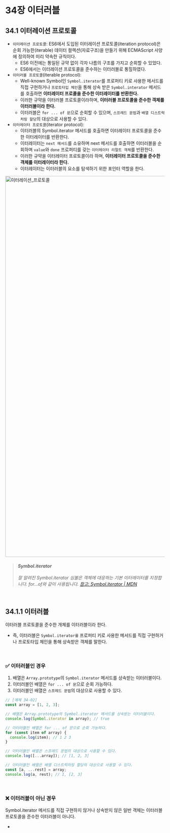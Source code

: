 # 34장 이터러블
## 34.1 이터레이션 프로토콜
- `이터레이션 프로토콜`: ES6에서 도입된 이터레이션 프로토콜(iteration protocol)은 순회 가능한(iterable) 데이터 컬렉션(자료구조)을 만들기 위해 ECMAScript 사양에 정의하여 미리 약속한 규칙이다.
  - ES6 이전에는 통일된 규약 없이 각자 나름의 구조를 가지고 순회할 수 있었다.
  - ES6에서는 이터레이션 프로토콜을 준수하는 이터러블로 통힐하였다.
- `이터러블 프로토콜`(iterable protocol):
  - Well-known Symbol인 `Symbol.iterator`를 프로퍼티 키로 사용한 메서드를 직접 구현하거나 `프로토타입 체인`을 통해 상속 받은 `Symbol.interator` 메서드를 호출하면 **이터레이터 프로콜을 준수한 이터레이터를 반환한다.**
  - 이러한 규약을 이터러블 프로토콜이라하며, **이터러블 프로토콜을 준수한 객체를 이터러블이라 한다.**
  - 이터러블은 `for ... of 문`으로 순회할 수 있으며, `스프레드 문법`과 `배열 디스트럭처링 할당`의 대상으로 사용할 수 있다.
- `이터레이터 프로토콜`(iterator protocol):
  - 이터러블의 Symbol.iterator 메서드를 호출하면 이터레이터 프로토콜을 준수한 이터레이터를 반환한다.
  - 이터레이터는 `next 메서드`를 소유하며 next 메서드를 호출하면 이터러블을 순회하며 `value`와 `done` 프로퍼티를 갖는 `이터레이터 리절트 객체`를 반환한다.
  - 이러한 규약을 이터레이터 프로토콜이라 하며, **이터레이터 프로토콜을 준수한 객체를 이터레이터라 한다.**
  - 이터레이터는 이터러블의 요소를 탐색하기 위한 포인터 역할을 한다.
 
<img width="2561" height="1203" alt="이터레이션_프로토콜" src="https://github.com/user-attachments/assets/b22fff2f-e4a5-4c0c-af56-94e9542e205b" />


> #### _Symbol.iterator_
> _잘 알려진 Symbol.iterator 심볼은 객체에 대응하는 기본 이터레이터를 지정합니다. for...of와 같이 사용됩니다._
> [_참고: Symbol.iterator | MDN_](https://developer.mozilla.org/ko/docs/Web/JavaScript/Reference/Global_Objects/Symbol/iterator)



<br>

## 34.1.1 이터러블

이터러블 프로토콜을 준수한 개체를 이터러블이라 한다.
- 즉, 이터러블은 `Symbol.iterator를` 프로퍼티 키로 사용한 메서드를 직접 구현하거나 프로토타입 체인을 통해 상속받은 객체를 말한다.

<br>

### ✅ 이터러블인 경우

1. 배열은 `Array.prototype`의 `Symbol.iterator` 메서드를 상속받는 이터러블이다.
2. 이터러블인 배열은 `for ... of 문`으로 순회 가능하다.
3. 이터러블인 배열은 `스프레드 문법`의 대상으로 사용할 수 있다.

```js
// [예제 34-02]
const array = [1, 2, 3];

// 배열은 Array.prototype의 Symbol.iterator 메서드를 상속받는 이터러블이다.
console.log(Symbol.iterator in array); // true

// 이터러블인 배열은 for ... of 문으로 순회 가능하다.
for (const item of array) {
  console.log(item); // 1 2 3
}

// 이터러블인 배열은 스프레드 문법의 대상으로 사용할 수 있다.
console.log([...array]); // [1, 2, 3]

// 이터러블인 배열은 배열 디스트럭처링 할당의 대상으로 사용할 수 있다.
const [a, ...rest] = array;
console.log(a, rest); // 1, [2, 3]
```


<br>

### ❌ 이터러블이 아닌 경우
Symbol.iterator 메서드를 직접 구현하지 않거나 상속받지 않은 일반 객체는 이터러블 프로토콜을 준수한 이터러블이 아니다.




- 
